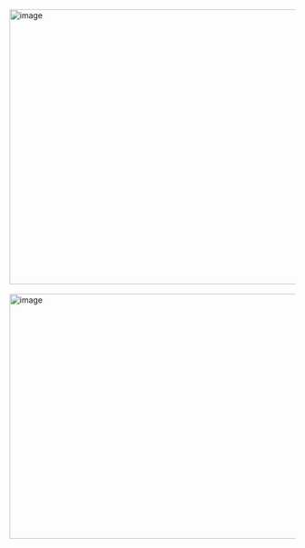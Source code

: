 <img width="1877" height="484" alt="image" src="https://github.com/user-attachments/assets/d14a18a4-a18b-4399-ada8-6ceb7f136148" />
<br> <br>
<img width="1869" height="431" alt="image" src="https://github.com/user-attachments/assets/9e047ac9-7fa8-4d0e-9852-4fd822e79c5a" />
